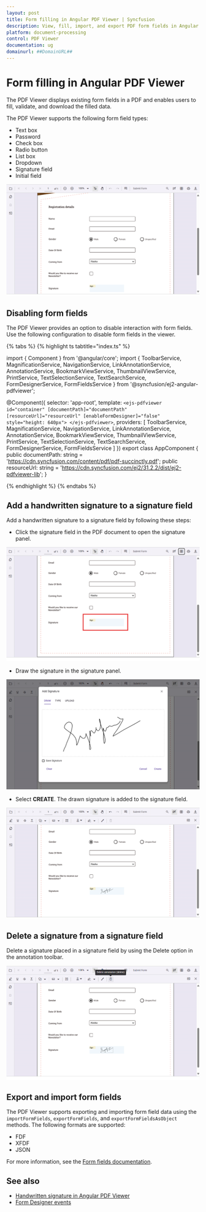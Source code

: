 ```yaml
---
layout: post
title: Form filling in Angular PDF Viewer | Syncfusion
description: View, fill, import, and export PDF form fields in Angular PDF Viewer, including signature handling and disabling user interaction.
platform: document-processing
control: PDF Viewer
documentation: ug
domainurl: ##DomainURL##
---
```


# Form filling in Angular PDF Viewer

The PDF Viewer displays existing form fields in a PDF and enables users to fill, validate, and download the filled data.

The PDF Viewer supports the following form field types:

* Text box
* Password
* Check box
* Radio button
* List box
* Dropdown
* Signature field
* Initial field

![Form filling in Angular PDF Viewer](./images/form-filling.png)

## Disabling form fields

The PDF Viewer provides an option to disable interaction with form fields. Use the following configuration to disable form fields in the viewer.

{% tabs %}
{% highlight ts tabtitle="index.ts" %}

import { Component } from '@angular/core';
import {
  ToolbarService,
  MagnificationService,
  NavigationService,
  LinkAnnotationService,
  AnnotationService,
  BookmarkViewService,
  ThumbnailViewService,
  PrintService,
  TextSelectionService,
  TextSearchService,
  FormDesignerService,
  FormFieldsService
} from '@syncfusion/ej2-angular-pdfviewer';

@Component({
  selector: 'app-root',
  template: `
    <ejs-pdfviewer
      id="container"
      [documentPath]="documentPath"
      [resourceUrl]="resourceUrl"
      [enableFormDesigner]="false"
      style="height: 640px">
    </ejs-pdfviewer>
  `,
  providers: [
    ToolbarService,
    MagnificationService,
    NavigationService,
    LinkAnnotationService,
    AnnotationService,
    BookmarkViewService,
    ThumbnailViewService,
    PrintService,
    TextSelectionService,
    TextSearchService,
    FormDesignerService,
    FormFieldsService
  ]
})
export class AppComponent {
  public documentPath: string = 'https://cdn.syncfusion.com/content/pdf/pdf-succinctly.pdf';
  public resourceUrl: string = 'https://cdn.syncfusion.com/ej2/31.2.2/dist/ej2-pdfviewer-lib';
}

{% endhighlight %}
{% endtabs %}

## Add a handwritten signature to a signature field

Add a handwritten signature to a signature field by following these steps:

* Click the signature field in the PDF document to open the signature panel.

![Signature field in Angular PDF Viewer](./images/form-filling-signature.png)

* Draw the signature in the signature panel.

![Signature panel in Angular PDF Viewer](./images/form-filling-signature-dialog.png)

* Select **CREATE**. The drawn signature is added to the signature field.

![Signature added in Angular PDF Viewer](./images/form-filling-signature-signed.png)

## Delete a signature from a signature field

Delete a signature placed in a signature field by using the Delete option in the annotation toolbar.

![Deleting a signature in Angular PDF Viewer](./images/form-filling-signature-del.png)

## Export and import form fields

The PDF Viewer supports exporting and importing form field data using the `importFormFields`, `exportFormFields`, and `exportFormFieldsAsObject` methods. The following formats are supported:

* FDF
* XFDF
* JSON

For more information, see the [Form fields documentation](https://help.syncfusion.com/document-processing/pdf/pdf-viewer/angular/form-designer/create-programmatically#export-and-import-form-fields).

## See also

* [Handwritten signature in Angular PDF Viewer](./annotation/signature-annotation)
* [Form Designer events](./form-designer/form-field-events)
